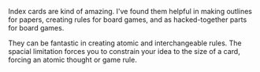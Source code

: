 Index cards are kind of amazing. I've found them helpful in making outlines for papers, creating rules for board games, and as hacked-together parts for board games.

They can be fantastic in creating atomic and interchangeable rules. The spacial limitation forces you to constrain your idea to the size of a card, forcing an atomic thought or game rule.

